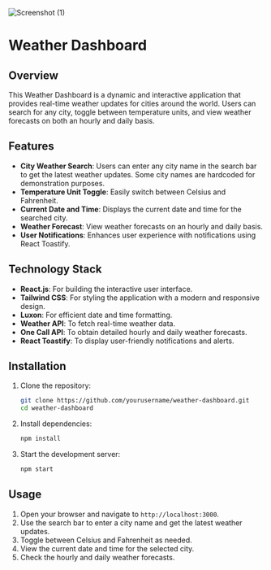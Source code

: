 ![Screenshot (1)](https://github.com/Lavkus24/Weather_dashboard/assets/106608679/2e93bb23-0c6a-475e-8813-86b701cc56a8)

# Weather Dashboard

## Overview

This Weather Dashboard is a dynamic and interactive application that provides real-time weather updates for cities around the world. Users can search for any city, toggle between temperature units, and view weather forecasts on both an hourly and daily basis.

## Features

- **City Weather Search**: Users can enter any city name in the search bar to get the latest weather updates. Some city names are hardcoded for demonstration purposes.
- **Temperature Unit Toggle**: Easily switch between Celsius and Fahrenheit.
- **Current Date and Time**: Displays the current date and time for the searched city.
- **Weather Forecast**: View weather forecasts on an hourly and daily basis.
- **User Notifications**: Enhances user experience with notifications using React Toastify.

## Technology Stack

- **React.js**: For building the interactive user interface.
- **Tailwind CSS**: For styling the application with a modern and responsive design.
- **Luxon**: For efficient date and time formatting.
- **Weather API**: To fetch real-time weather data.
- **One Call API**: To obtain detailed hourly and daily weather forecasts.
- **React Toastify**: To display user-friendly notifications and alerts.

## Installation

1. Clone the repository:
    ```bash
    git clone https://github.com/yourusername/weather-dashboard.git
    cd weather-dashboard
    ```

2. Install dependencies:
    ```bash
    npm install
    ```

4. Start the development server:
    ```bash
    npm start
    ```

## Usage

1. Open your browser and navigate to `http://localhost:3000`.
2. Use the search bar to enter a city name and get the latest weather updates.
3. Toggle between Celsius and Fahrenheit as needed.
4. View the current date and time for the selected city.
5. Check the hourly and daily weather forecasts.
